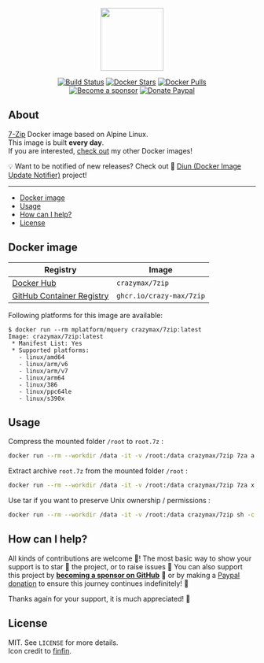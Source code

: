 <p align="center"><a href="https://github.com/crazy-max/docker-7zip" target="_blank"><img height="128" src="https://raw.githubusercontent.com/crazy-max/docker-7zip/master/.res/docker-7zip.jpg"></a></p>

<p align="center">
  <a href="https://github.com/crazy-max/docker-7zip/actions?workflow=build"><img src="https://img.shields.io/github/workflow/status/crazy-max/docker-7zip/build?label=build&logo=github&style=flat-square" alt="Build Status"></a>
  <a href="https://hub.docker.com/r/crazymax/7zip/"><img src="https://img.shields.io/docker/stars/crazymax/7zip.svg?style=flat-square&logo=docker" alt="Docker Stars"></a>
  <a href="https://hub.docker.com/r/crazymax/7zip/"><img src="https://img.shields.io/docker/pulls/crazymax/7zip.svg?style=flat-square&logo=docker" alt="Docker Pulls"></a>
  <br /><a href="https://github.com/sponsors/crazy-max"><img src="https://img.shields.io/badge/sponsor-crazy--max-181717.svg?logo=github&style=flat-square" alt="Become a sponsor"></a>
  <a href="https://www.paypal.me/crazyws"><img src="https://img.shields.io/badge/donate-paypal-00457c.svg?logo=paypal&style=flat-square" alt="Donate Paypal"></a>
</p>

## About

[7-Zip](https://www.7-zip.org/) Docker image based on Alpine Linux.<br />
This image is built **every day**.<br />
If you are interested, [check out](https://hub.docker.com/r/crazymax/) my other Docker images!

💡 Want to be notified of new releases? Check out 🔔 [Diun (Docker Image Update Notifier)](https://github.com/crazy-max/diun) project!

___

* [Docker image](#docker-image)
* [Usage](#usage)
* [How can I help?](#how-can-i-help)
* [License](#license)

## Docker image

| Registry                                                                                         | Image                           |
|--------------------------------------------------------------------------------------------------|---------------------------------|
| [Docker Hub](https://hub.docker.com/r/crazymax/7zip/)                                            | `crazymax/7zip`                 |
| [GitHub Container Registry](https://github.com/users/crazy-max/packages/container/package/7zip)  | `ghcr.io/crazy-max/7zip`        |

Following platforms for this image are available:

```
$ docker run --rm mplatform/mquery crazymax/7zip:latest
Image: crazymax/7zip:latest
 * Manifest List: Yes
 * Supported platforms:
   - linux/amd64
   - linux/arm/v6
   - linux/arm/v7
   - linux/arm64
   - linux/386
   - linux/ppc64le
   - linux/s390x
```

## Usage

Compress the mounted folder `/root` to `root.7z` :

```bash
docker run --rm --workdir /data -it -v /root:/data crazymax/7zip 7za a root.7z .
```

Extract archive `root.7z` from the mounted folder `/root` :

```bash
docker run --rm --workdir /data -it -v /root:/data crazymax/7zip 7za x root.7z
```

Use tar if you want to preserve Unix ownership / permissions :

```bash
docker run --rm --workdir /data -it -v /root:/data crazymax/7zip sh -c 'tar cvf - * | 7za a -si root.tar.7z'
```

## How can I help?

All kinds of contributions are welcome :raised_hands:! The most basic way to show your support is to star :star2: the project, or to raise issues :speech_balloon: You can also support this project by [**becoming a sponsor on GitHub**](https://github.com/sponsors/crazy-max) :clap: or by making a [Paypal donation](https://www.paypal.me/crazyws) to ensure this journey continues indefinitely! :rocket:

Thanks again for your support, it is much appreciated! :pray:

## License

MIT. See `LICENSE` for more details.<br />
Icon credit to [finfin](https://utopian.io/utopian-io/@finfin/new-logo-icon-proposal-for-7-zip).
